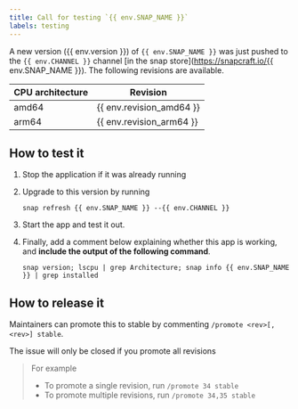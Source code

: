 ```yaml
---
title: Call for testing `{{ env.SNAP_NAME }}`
labels: testing
---
```


A new version ({{ env.version }}) of `{{ env.SNAP_NAME }}` was just pushed to the `{{ env.CHANNEL }}` channel [in the snap store](https://snapcraft.io/{{ env.SNAP_NAME }}). The following revisions are available.

| CPU architecture | Revision                 |
|------------------|--------------------------|
| amd64            | {{ env.revision_amd64 }} |
| arm64            | {{ env.revision_arm64 }} |

## How to test it

1. Stop the application if it was already running
1. Upgrade to this version by running

   ```shell
   snap refresh {{ env.SNAP_NAME }} --{{ env.CHANNEL }}
   ```

1. Start the app and test it out.
1. Finally, add a comment below explaining whether this app is working, and **include the output of the following command**.

   ```shell
   snap version; lscpu | grep Architecture; snap info {{ env.SNAP_NAME }} | grep installed
   ```

## How to release it

Maintainers can promote this to stable by commenting `/promote <rev>[,<rev>] stable`.

The issue will only be closed if you promote all revisions

> For example
>
> * To promote a single revision, run `/promote 34 stable`
> * To promote multiple revisions, run `/promote 34,35 stable`
